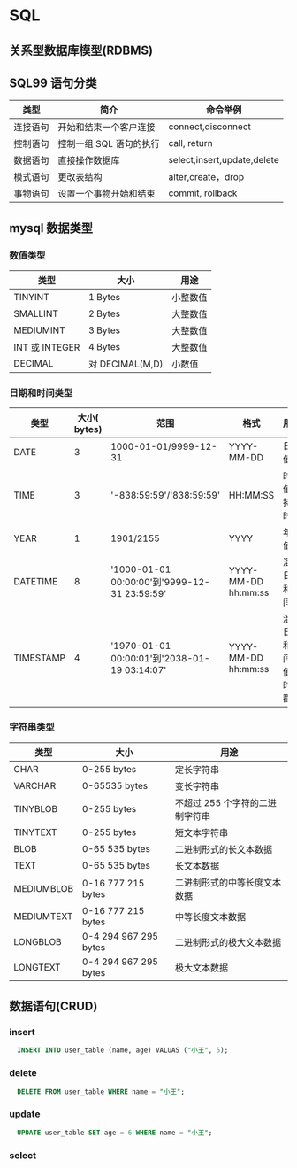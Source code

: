 # SQL

## 关系型数据库模型(RDBMS)

## SQL99 语句分类

| 类型     | 简介                    | 命令举例                    |
| -------- | ----------------------- | --------------------------- |
| 连接语句 | 开始和结束一个客户连接  | connect,disconnect          |
| 控制语句 | 控制一组 SQL 语句的执行 | call, return                |
| 数据语句 | 直接操作数据库          | select,insert,update,delete |
| 模式语句 | 更改表结构              | alter,create，drop          |
| 事物语句 | 设置一个事物开始和结束  | commit, rollback            |

## mysql 数据类型

### 数值类型

| 类型           | 大小            | 用途     |
| -------------- | --------------- | -------- |
| TINYINT        | 1 Bytes         | 小整数值 |
| SMALLINT       | 2 Bytes         | 大整数值 |
| MEDIUMINT      | 3 Bytes         | 大整数值 |
| INT 或 INTEGER | 4 Bytes         | 大整数值 |
| DECIMAL        | 对 DECIMAL(M,D) | 小数值   |

### 日期和时间类型

| 类型      | 大小( bytes) | 范围                                         | 格式                | 用途                     |
| --------- | ------------ | -------------------------------------------- | ------------------- | ------------------------ |
| DATE      | 3            | 1000-01-01/9999-12-31                        | YYYY-MM-DD          | 日期值                   |
| TIME      | 3            | '-838:59:59'/'838:59:59'                     | HH:MM:SS            | 时间值或持续时间         |
| YEAR      | 1            | 1901/2155                                    | YYYY                | 年份值                   |
| DATETIME  | 8            | '1000-01-01 00:00:00'到'9999-12-31 23:59:59' | YYYY-MM-DD hh:mm:ss | 混合日期和时间值         |
| TIMESTAMP | 4            | '1970-01-01 00:00:01'到'2038-01-19 03:14:07' | YYYY-MM-DD hh:mm:ss | 混合日期和时间值，时间戳 |

### 字符串类型

| 类型       | 大小                  | 用途                            |
| ---------- | --------------------- | ------------------------------- |
| CHAR       | 0-255 bytes           | 定长字符串                      |
| VARCHAR    | 0-65535 bytes         | 变长字符串                      |
| TINYBLOB   | 0-255 bytes           | 不超过 255 个字符的二进制字符串 |
| TINYTEXT   | 0-255 bytes           | 短文本字符串                    |
| BLOB       | 0-65 535 bytes        | 二进制形式的长文本数据          |
| TEXT       | 0-65 535 bytes        | 长文本数据                      |
| MEDIUMBLOB | 0-16 777 215 bytes    | 二进制形式的中等长度文本数据    |
| MEDIUMTEXT | 0-16 777 215 bytes    | 中等长度文本数据                |
| LONGBLOB   | 0-4 294 967 295 bytes | 二进制形式的极大文本数据        |
| LONGTEXT   | 0-4 294 967 295 bytes | 极大文本数据                    |

## 数据语句(CRUD)

### insert

```sql
  INSERT INTO user_table (name, age) VALUAS ("小王", 5);
```

### delete

```sql
  DELETE FROM user_table WHERE name = "小王";
```

### update

```sql
  UPDATE user_table SET age = 6 WHERE name = "小王";
```

### select
